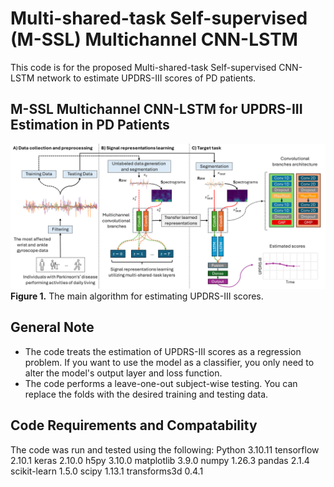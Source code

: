 # Multi-shared-task Self-supervised (M-SSL) Multichannel CNN-LSTM

This code is for the proposed Multi-shared-task Self-supervised CNN-LSTM network to estimate UPDRS-III scores of PD patients.



## M-SSL Multichannel CNN-LSTM for UPDRS-III Estimation in PD Patients
![](figures/figure_main.png)
**Figure 1.** The main algorithm for estimating UPDRS-III scores.


## General Note
- The code treats the estimation of UPDRS-III scores as a regression problem. If you want to use the model as a classifier, you only need to alter the model's output layer and loss function.
- The code performs a leave-one-out subject-wise testing. You can replace the folds with the desired training and testing data. 


## Code Requirements and Compatability
The code was run and tested using the following:
Python			3.10.11
tensorflow		2.10.1
keras			2.10.0
h5py			3.10.0
matplotlib		3.9.0
numpy			1.26.3
pandas			2.1.4
scikit-learn	1.5.0
scipy			1.13.1
transforms3d	0.4.1


## 

